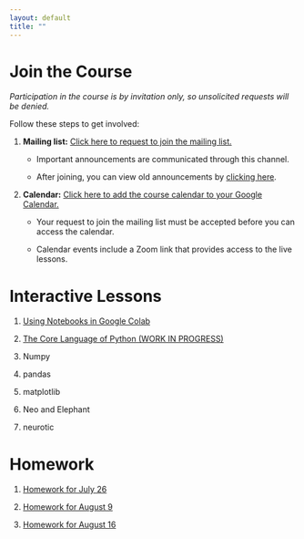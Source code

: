 ```yaml
---
layout: default
title: ""
---
```


# Join the Course

*Participation in the course is by invitation only, so unsolicited requests will be denied.*

Follow these steps to get involved:

1. **Mailing list:** [Click here to request to join the mailing list.](https://groups.google.com/forum/?oldui=1#!forum/neuropython/join)

    * Important announcements are communicated through this channel.

    * After joining, you can view old announcements by [clicking here](https://groups.google.com/g/neuropython).

2. **Calendar:** [Click here to add the course calendar to your Google Calendar.](https://calendar.google.com/calendar?cid=N2h1Z2gxbXZ0dWxjMmFoOW5vZGlsMHVvZXNAZ3JvdXAuY2FsZW5kYXIuZ29vZ2xlLmNvbQ)

    * Your request to join the mailing list must be accepted before you can access the calendar.

    * Calendar events include a Zoom link that provides access to the live lessons.

# Interactive Lessons

1. [Using Notebooks in Google Colab](https://colab.research.google.com/github/jpgill86/python-for-neuroscientists/blob/master/notebooks/01-Using-Notebooks-in-Google-Colab.ipynb)

2. [The Core Language of Python (WORK IN PROGRESS)](https://colab.research.google.com/github/jpgill86/python-for-neuroscientists/blob/master/notebooks/02-The-Core-Language-of-Python.ipynb)

3. Numpy

4. pandas

5. matplotlib

6. Neo and Elephant

7. neurotic

# Homework

1. [Homework for July 26](https://colab.research.google.com/github/jpgill86/python-for-neuroscientists/blob/master/notebooks/homework/Homework-01.ipynb)

2. [Homework for August 9](https://colab.research.google.com/github/jpgill86/python-for-neuroscientists/blob/master/notebooks/homework/Homework-02.ipynb)

3. [Homework for August 16](https://colab.research.google.com/github/jpgill86/python-for-neuroscientists/blob/master/notebooks/homework/Homework-03.ipynb)
